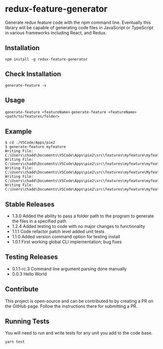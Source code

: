 # redux-feature-generator
Generate redux feature code with the npm command line. Eventually this library will be capable of generating code files in JavaScript or TypeScript in various frameworks including React, and Redux.

## Installation
`npm install -g redux-feature-generator`

## Check Installation
`generate-feature -v`

## Usage
`generate-feature <featureName>`
`generate-feature <featureName> <path/to/features/folder>`

## Example
```
$ cd ./VSCode/Apps/pie2
$ generate-feature myfeature
Writing File: C:\Users\chadd\Documents\VSCode\Apps\pie2\src\features\myfeature\myfeature.module.css
Writing File: C:\Users\chadd\Documents\VSCode\Apps\pie2\src\features\myfeature\myfeature.spec.ts
Writing File: C:\Users\chadd\Documents\VSCode\Apps\pie2\src\features\myfeature\Myfeature.tsx
Writing File: C:\Users\chadd\Documents\VSCode\Apps\pie2\src\features\myfeature\myfeatureAPI.ts
Writing File: C:\Users\chadd\Documents\VSCode\Apps\pie2\src\features\myfeature\myfeatureSlice.ts
```

## Stable Releases
* 1.3.0         Added the ability to pass a folder path to the program to generate the files in a specified path
* 1.2.4         Added testing to code with no major changes to functionality
* 1.1.1         Code refactor patch level added unit tests
* 1.1.0         Added version command option for testing install
* 1.0.1         First working global CLI implementation; bug fixes

## Testing Releases
* 0.1.1-rc.3  Command line argument parsing done manually
* 0.0.3       Hello World

## Contribute
This project is open-source and can be contributed to by creating a PR on the GitHub page. Follow the instructions there for submitting a PR.

## Running Tests
You will need to run and write tests for any unit you add to the code base.

`yarn test`